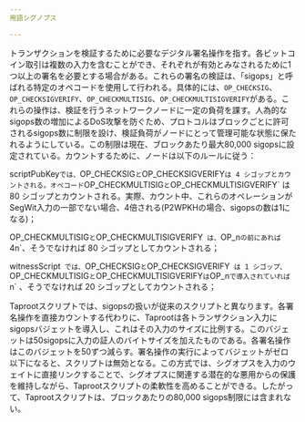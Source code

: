 ```yaml
---
用語シグノプス

---
```

トランザクションを検証するために必要なデジタル署名操作を指す。各ビットコイン取引は複数の入力を含むことができ、それぞれが有効とみなされるために1つ以上の署名を必要とする場合がある。これらの署名の検証は、「sigops」と呼ばれる特定のオペコードを使用して行われる。具体的には、`OP_CHECKSIG`、`OP_CHECKSIGVERIFY`、`OP_CHECKMULTISIG`、`OP_CHECKMULTISIGVERIFY`がある。これらの操作は、検証を行うネットワークノードに一定の負荷を課す。人為的なsigops数の増加によるDoS攻撃を防ぐため、プロトコルはブロックごとに許可されるsigops数に制限を設け、検証負荷がノードにとって管理可能な状態に保たれるようにしている。この制限は現在、ブロックあたり最大80,000 sigopsに設定されている。カウントするために、ノードは以下のルールに従う：

scriptPubKey`では、`OP_CHECKSIG` と `OP_CHECKSIGVERIFY` は 4 シゴップとカウントされる。オペコード `OP_CHECKMULTISIG` と `OP_CHECKMULTISIGVERIFY` は 80 シゴップとカウントされる。実際、カウント中、これらのオペレーションがSegWit入力の一部でない場合、4倍される(P2WPKHの場合、sigopsの数は1になる)；

OP_CHECKMULTISIG` と `OP_CHECKMULTISIGVERIFY` は、`OP_n` の前にあれば `4n`、そうでなければ 80 シゴップとしてカウントされる；

witnessScript` では、`OP_CHECKSIG` と `OP_CHECKSIGVERIFY` は 1 シゴップ、`OP_CHECKMULTISIG` と `OP_CHECKMULTISIGVERIFY` は `OP_n` で導入されていれば `n` 、そうでなければ 20 シゴップとしてカウントされる；

Taprootスクリプトでは、sigopsの扱いが従来のスクリプトと異なります。各署名操作を直接カウントする代わりに、Taprootは各トランザクション入力にsigopsバジェットを導入し、これはその入力のサイズに比例する。このバジェットは50sigopsに入力の証人のバイトサイズを加えたものである。各署名操作はこのバジェットを50ずつ減らす。署名操作の実行によってバジェットがゼロ以下になると、スクリプトは無効となる。この方式では、シグオプスを入力のウェイトに直接リンクすることで、シグオプスに関連する潜在的な悪用からの保護を維持しながら、Taprootスクリプトの柔軟性を高めることができる。したがって、Taprootスクリプトは、ブロックあたりの80,000 sigops制限には含まれない。